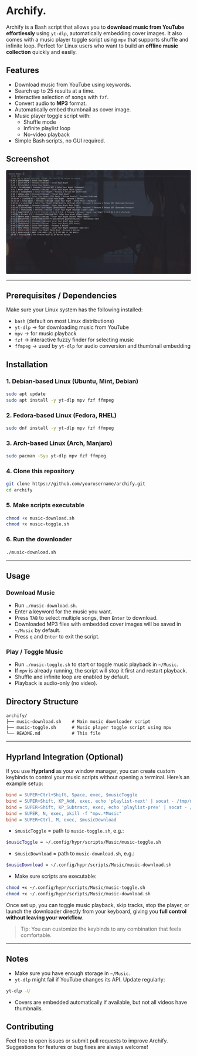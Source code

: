 
# Archify.

Archify is a Bash script that allows you to **download music from YouTube effortlessly** using `yt-dlp`, automatically embedding cover images. It also comes with a music player toggle script using `mpv` that supports shuffle and infinite loop. Perfect for Linux users who want to build an **offline music collection** quickly and easily.

## Features

- Download music from YouTube using keywords.
- Search up to 25 results at a time.
- Interactive selection of songs with `fzf`.
- Convert audio to **MP3** format.
- Automatically embed thumbnail as cover image.
- Music player toggle script with:
  - Shuffle mode
  - Infinite playlist loop
  - No-video playback
- Simple Bash scripts, no GUI required.

## Screenshot

![Error fetching..](image.png)

---

## Prerequisites / Dependencies

Make sure your Linux system has the following installed:

- `bash` (default on most Linux distributions)
- `yt-dlp` → for downloading music from YouTube
- `mpv` → for music playback
- `fzf` → interactive fuzzy finder for selecting music
- `ffmpeg` → used by `yt-dlp` for audio conversion and thumbnail embedding

## Installation

### 1. Debian-based Linux (Ubuntu, Mint, Debian)

```bash
sudo apt update
sudo apt install -y yt-dlp mpv fzf ffmpeg
````

### 2. Fedora-based Linux (Fedora, RHEL)

```bash
sudo dnf install -y yt-dlp mpv fzf ffmpeg
```

### 3. Arch-based Linux (Arch, Manjaro)

```bash
sudo pacman -Syu yt-dlp mpv fzf ffmpeg
```

### 4. Clone this repository

```bash
git clone https://github.com/yourusername/archify.git
cd archify
```

### 5. Make scripts executable

```bash
chmod +x music-download.sh
chmod +x music-toggle.sh
```

### 6. Run the downloader

```bash
./music-download.sh
```

---

## Usage

### Download Music

* Run `./music-download.sh`.
* Enter a keyword for the music you want.
* Press `TAB` to select multiple songs, then `Enter` to download.
* Downloaded MP3 files with embedded cover images will be saved in `~/Music` by default.
* Press `q` and `Enter` to exit the script.

### Play / Toggle Music

* Run `./music-toggle.sh` to start or toggle music playback in `~/Music`.
* If `mpv` is already running, the script will stop it first and restart playback.
* Shuffle and infinite loop are enabled by default.
* Playback is audio-only (no video).

## Directory Structure

```
archify/
├── music-download.sh    # Main music downloader script
├── music-toggle.sh      # Music player toggle script using mpv
└── README.md            # This file
```

---

## Hyprland Integration (Optional)

If you use **Hyprland** as your window manager, you can create custom keybinds to control your music scripts without opening a terminal. Here’s an example setup:

```ini
bind = SUPER+Ctrl+Shift, Space, exec, $musicToggle
bind = SUPER+Shift, KP_Add, exec, echo 'playlist-next' | socat - /tmp/mpvsocket
bind = SUPER+Shift, KP_Subtract, exec, echo 'playlist-prev' | socat - /tmp/mpvsocket
bind = SUPER, N, exec, pkill -f "mpv.*Music"
bind = SUPER+Ctrl, M, exec, $musicDownload
```

* `$musicToggle` = path to `music-toggle.sh`, e.g.:

```bash
$musicToggle = ~/.config/hypr/scripts/Music/music-toggle.sh
```

* `$musicDownload` = path to `music-download.sh`, e.g.:

```bash
$musicDownload = ~/.config/hypr/scripts/Music/music-download.sh
```

* Make sure scripts are executable:

```bash
chmod +x ~/.config/hypr/scripts/Music/music-toggle.sh
chmod +x ~/.config/hypr/scripts/Music/music-download.sh
```

Once set up, you can toggle music playback, skip tracks, stop the player, or launch the downloader directly from your keyboard, giving you **full control without leaving your workflow**.

> Tip: You can customize the keybinds to any combination that feels comfortable.

---

## Notes

* Make sure you have enough storage in `~/Music`.
* `yt-dlp` might fail if YouTube changes its API. Update regularly:

```bash
yt-dlp -U
```

* Covers are embedded automatically if available, but not all videos have thumbnails.

## Contributing

Feel free to open issues or submit pull requests to improve Archify. Suggestions for features or bug fixes are always welcome!

